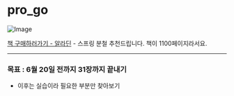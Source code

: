 # pro_go

![Image](https://github.com/user-attachments/assets/2b345d95-f9f0-42d6-94bc-7b800fb1aab9)

[책 구매하러가기 - 알라딘](https://www.aladin.co.kr/shop/wproduct.aspx?ItemId=331924879&srsltid=AfmBOoojFEdMnmcAOKZAngxAT29qAy0YGPvS2ULak9b3TS3L_rBMyrFZ) - 스프링 분철 추천드립니다. 책이 1100페이지라서요.

<hr>

### 목표 : 6월 20일 전까지 31장까지 끝내기
- 이후는 실습이라 필요한 부분만 찾아보기
